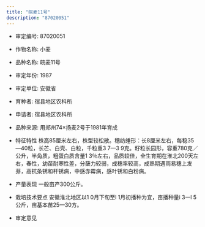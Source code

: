 ```yaml
---
title: "皖麦11号"
description: "87020051"
---
```

* 审定编号:  87020051

*  作物名称:  小麦

*  品种名称:  皖麦11号

*  审定年份:  1987

*  审定单位:  安徽省

* 育种者:  宿县地区农科所

*  申请者:  宿县地区农科所

*  品种来源:  用郑州74×扬麦2号于1981年育成

*  特征特性
株高85厘米左右，株型较松散。穗纺缍形：长8厘米左右，每稳35—40粒，长芒、白壳、白粒，千粒重3 7—3 9克。籽粒长园形，容重780克／公升，半角质，粗蛋白质含量1 3％左右，品质较佳，全生育期在淮北200天左右，春性，幼苗耐寒性差，分蘖力较弱，成穗率较高，成熟期遇雨易穗上发芽，高抗条锈和杆锈病，中感赤霉病，感叶锈和白粉病。

*  产量表现
一般亩产300公斤。

*  栽培技术要点
安徽淮北地区以1 0月下旬至l 1月初播种为宜，亩播种量i 3一l 5公斤，亩基本苗25—30方。

*  审定意见

